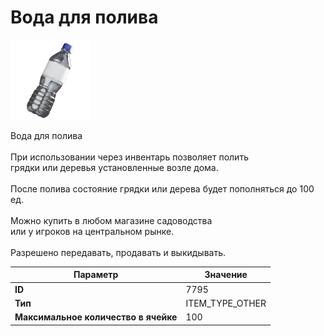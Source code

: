 # Вода для полива

![Item Image](../img/7795.webp?raw=true)

Вода для полива<br><br>При использовании через инвентарь позволяет полить<br>грядки или деревья установленные возле дома.<br><br>После полива состояние грядки или дерева будет пополняться до 100 ед.<br><br>Можно купить в любом магазине садоводства<br>или у игроков на центральном рынке.<br><br>Разрешено передавать, продавать и выкидывать.


| Параметр | Значение |
|----------|----------|
| **ID** | 7795 |
| **Тип** | ITEM_TYPE_OTHER |
| **Максимальное количество в ячейке** | 100 |

